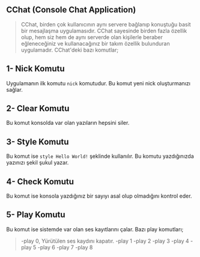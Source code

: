 ## CChat (Console Chat Application)
> CChat, birden çok kullanıcının aynı servere bağlanıp konuştuğu basit bir mesajlaşma uygulamasıdır. CChat sayesinde birden fazla özellik olup, hem siz hem de aynı serverde olan kişilerle beraber eğleneceğiniz ve kullanacağınız bir takım özellik bulunduran uygulamadır. CChat'deki bazı komutlar;

## 1- Nick Komutu
Uygulamanın ilk komutu `nick` komutudur. Bu komut yeni nick oluşturmanızı sağlar.


## 2- Clear Komutu
Bu komut konsolda var olan yazıların hepsini siler.


## 3- Style Komutu
Bu komut ise `style Hello World!` şeklinde kullanılır. Bu komutu yazdığınızda yazınızı şekil şukul yazar.

## 4- Check Komutu
Bu komut ise konsola yazdığınız bir sayıyı asal olup olmadığını kontrol eder.

## 5- Play Komutu
Bu komut ise sistemde var olan ses kayıtlarını çalar. Bazı play komutları;
> -play 0, Yürütülen ses kaydını kapatır.
> -play 1
> -play 2
> -play 3
> -play 4
> -play 5
> -play 6
> -play 7
> -play 8



